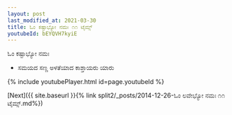```yaml
---
layout: post
last_modified_at: 2021-03-30
title: ಓಂ ಕಷ್ಟಾಭ್ಯೋ ನಮಃ ೧೧ ಟೈಮ್ಸ್
youtubeId: bEYQVH7kyiE
---
```

 
 
 ಓಂ ಕಷ್ಟಾಭ್ಯೋ ನಮಃ  
 
 -  ಸಮಯದ ಸಣ್ಣ ಅಳತೆಯಾದ ಕಾಶ್ತಾಯರು ಯಾರು 
 
  
 
  
 
 
 
 
 
 


{% include youtubePlayer.html id=page.youtubeId %}
 
[Next]({{ site.baseurl }}{% link  split2/_posts/2014-12-26-ಓಂ ಲವೇಭ್ಯೋ ನಮಃ ೧೧ ಟೈಮ್ಸ್.md%})
 

